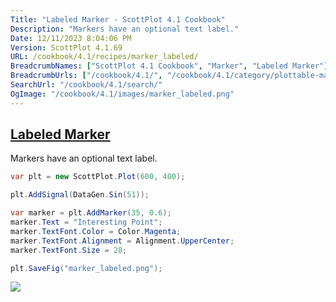 ```yaml
---
Title: "Labeled Marker - ScottPlot 4.1 Cookbook"
Description: "Markers have an optional text label."
Date: 12/11/2023 8:04:06 PM
Version: ScottPlot 4.1.69
URL: /cookbook/4.1/recipes/marker_labeled/
BreadcrumbNames: ["ScottPlot 4.1 Cookbook", "Marker", "Labeled Marker"]
BreadcrumbUrls: ["/cookbook/4.1/", "/cookbook/4.1/category/plottable-marker", "/cookbook/4.1/recipes/marker_labeled/"]
SearchUrl: "/cookbook/4.1/search/"
OgImage: "/cookbook/4.1/images/marker_labeled.png"
---
```


<h2><a href='/cookbook/4.1/recipes/marker_labeled/'>Labeled Marker</a></h2>

Markers have an optional text label.

```cs
var plt = new ScottPlot.Plot(600, 400);

plt.AddSignal(DataGen.Sin(51));

var marker = plt.AddMarker(35, 0.6);
marker.Text = "Interesting Point";
marker.TextFont.Color = Color.Magenta;
marker.TextFont.Alignment = Alignment.UpperCenter;
marker.TextFont.Size = 28;

plt.SaveFig("marker_labeled.png");
```

<img src='../../images/marker_labeled.png' class='d-block mx-auto my-5' />


